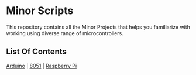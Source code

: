 # Minor Scripts

This repository contains all the Minor Projects that helps you familiarize with working using diverse range of microcontrollers. 

## List Of Contents

[Arduino](https://github.com/prathimacode-hub/IoT-Spot/tree/main/Minor%20Scripts/Arduino) | [8051](https://github.com/prathimacode-hub/IoT-Spot/tree/main/Minor%20Scripts/8051) | [Raspberry Pi](https://github.com/prathimacode-hub/IoT-Spot/tree/main/Minor%20Scripts/Raspberry%20Pi)
